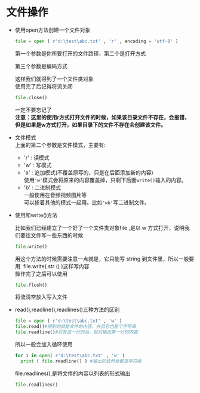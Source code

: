 # 文件操作

* 使用open方法创建一个文件对象
    ```python
    file = open ( r'd:\test\abc.txt' , 'r' , encoding = 'utf-8' )
    ```
    第一个参数是你所要打开的文件路径，第二个是打开方式

    第三个参数是编码方式

    这样我们就得到了一个文件类对象
    </br>使用完了后记得将流关闭
    ```python
    file.close()
    ```
    一定不要忘记了
    </br>**注意：这里的使用r方式打开文件的时候，如果该目录文件不存在，会报错，但是如果是w方式打开，如果目录下的文件不存在会创建该文件。**

* 文件模式
    </br>上面的第二个参数是文件模式，主要有:
    * 'r' : 读模式
    * 'w' : 写模式
    * 'a' : 追加模式(不覆盖原写的，只是在后面添加新的内容)
        </br>使用```'w'```模式会将原来的内容覆盖掉，只剩下后面```write()```输入的内容。
    * 'b' : 二进制模式
        </br>一般使用在音频视频图片等
        </br>可以掺着其他的模式一起用。比如```'wb'```写二进制文件。

* 使用和write()方法

    比如我们已经建立了一个好了一个文件类对象file ,是以 w 方式打开，说明我们要往文件写一些东西的时候
    ```python
    file.write()
    ```
    用这个方法的时候需要注意一点就是，它只能写 string 到文件里，所以一般要用  file.write( str () )这样写内容
    </br>操作完了之后可以使用
    ```python
    file.flush()
    ```
    将流清空放入写入文件

* read(),readline(),readlines()三种方法的区别
    ```python
    file = open ( r'd:\test\abc.txt' , 'w' )
    file.read()#得到的就是文件的内容，并且它也是个字符串
    file.readline()#只有这一行的话，就只输出第一行的内容
    ```
    所以一般会加入循环使用
    ```python
    for i in open( r'd:\test\abc.txt' , 'w' )
      print ( file.readline() ) #输出的依然全都是字符串
    ```
    file.readlines(),是将文件的内容以列表的形式输出
    ```python
    file.readlines()
    ```